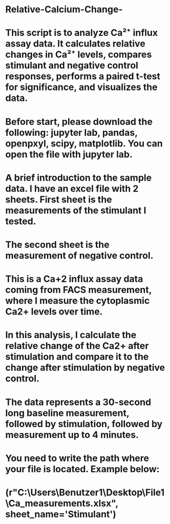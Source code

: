 # Relative-Calcium-Change-
# This  script is to analyze Ca²⁺ influx assay data. It calculates relative changes in Ca²⁺ levels, compares stimulant and negative control responses, performs a paired t-test for significance, and visualizes the data. 
# Before start, please download the following: jupyter lab, pandas, openpxyl, scipy, matplotlib. You can open the file with jupyter lab.

# A brief introduction to the sample data. I have an excel file with 2 sheets. First sheet is the measurements of the stimulant I tested.
# The second sheet is the measurement of negative control. 
# This is a Ca+2 influx assay data coming from FACS measurement, where I measure the cytoplasmic Ca2+ levels over time. 
# In this analysis, I calculate the relative change of the Ca2+ after stimulation and compare it to the change after stimulation by negative control.
# The data represents a 30-second long baseline measurement, followed by stimulation, followed by measurement up to 4 minutes.

# You need to write the path where your file is located. Example below: 
# (r"C:\Users\Benutzer1\Desktop\File1\Ca_measurements.xlsx", sheet_name='Stimulant')

